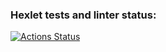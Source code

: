 ### Hexlet tests and linter status:
[![Actions Status](https://github.com/dmitriykasyan/frontend-project-46/workflows/hexlet-check/badge.svg)](https://github.com/dmitriykasyan/frontend-project-46/actions)